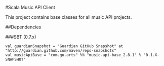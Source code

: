 #Scala Music API Client

This project contains base classes for all music API projects.

##Dependencies

###SBT (0.7.x)

	val guardianSnapshot = "Guardian GitHub Snapshot" at "http://guardian.github.com/maven/repo-snapshots"
  	val musicApiBase = "com.gu.arts" %% "music-api-base_2.8.1" % "0.1.X-SNAPSHOT"
